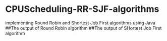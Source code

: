 # CPUScheduling-RR-SJF-algorithms
implementing Round Robin and Shortest Job First algorithms using Java
##The output of Round Robin algorithm
##The output of SHortest Job First algorithm


